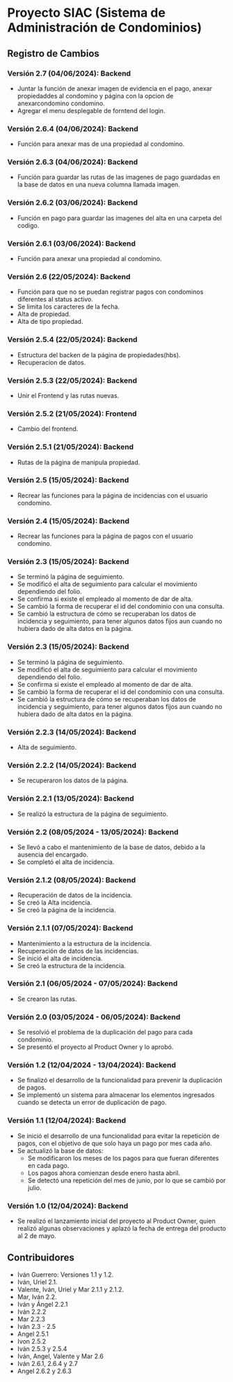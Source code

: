 # Proyecto SIAC (Sistema de Administración de Condominios)

## Registro de Cambios

### Versión 2.7 (04/06/2024): Backend
- Juntar la función de anexar imagen de evidencia en el pago, anexar propiedaddes al condomino y página con la opcion de anexarcondomino condomino.
- Agregar el menu desplegable de forntend del login.

### Versión 2.6.4 (04/06/2024): Backend
- Función para anexar mas de una propiedad al condomino.

### Versión 2.6.3 (04/06/2024): Backend
- Función para guardar las rutas de las imagenes de pago guardadas en la base de datos en una nueva columna llamada imagen.

### Versión 2.6.2 (03/06/2024): Backend
- Función en pago para guardar las imagenes del alta en una carpeta del codigo.

### Versión 2.6.1 (03/06/2024): Backend
- Función para anexar una propiedad al condomino.

### Versión 2.6 (22/05/2024): Backend
- Función para que no se puedan registrar pagos con condominos diferentes al status activo.
- Se limita los caracteres de la fecha.
- Alta de propiedad.
- Alta de tipo propiedad.

### Versión 2.5.4 (22/05/2024): Backend
- Estructura del backen de la página de propiedades(hbs).
- Recuperacion de datos.

### Versión 2.5.3 (22/05/2024): Backend
- Unir el Frontend y las rutas nuevas. 

### Versión 2.5.2 (21/05/2024): Frontend
- Cambio del frontend. 

### Versión 2.5.1 (21/05/2024): Backend
- Rutas de la página de manipula propiedad. 

### Versión 2.5 (15/05/2024): Backend
- Recrear las funciones para la página de incidencias con el usuario condomino. 

### Versión 2.4 (15/05/2024): Backend
- Recrear las funciones para la página de pagos con el usuario condomino.

### Versión 2.3 (15/05/2024): Backend
- Se terminó la página de seguimiento.
- Se modificó el alta de seguimiento para calcular el movimiento dependiendo del folio.
- Se confirma si existe el empleado al momento de dar de alta.
- Se cambió la forma de recuperar el id del condominio con una consulta.
- Se cambió la estructura de cómo se recuperaban los datos de incidencia y seguimiento, para tener algunos datos fijos aun cuando no hubiera dado de alta datos en la página.

### Versión 2.3 (15/05/2024): Backend
- Se terminó la página de seguimiento.
- Se modificó el alta de seguimiento para calcular el movimiento dependiendo del folio.
- Se confirma si existe el empleado al momento de dar de alta.
- Se cambió la forma de recuperar el id del condominio con una consulta.
- Se cambió la estructura de cómo se recuperaban los datos de incidencia y seguimiento, para tener algunos datos fijos aun cuando no hubiera dado de alta datos en la página.

### Versión 2.2.3 (14/05/2024): Backend
- Alta de seguimiento.

### Versión 2.2.2 (14/05/2024): Backend
- Se recuperaron los datos de la página.

### Versión 2.2.1 (13/05/2024): Backend
- Se realizó la estructura de la página de seguimiento.

### Versión 2.2 (08/05/2024 - 13/05/2024): Backend
- Se llevó a cabo el mantenimiento de la base de datos, debido a la ausencia del encargado.
- Se completó el alta de incidencia.

### Versión 2.1.2 (08/05/2024): Backend
- Recuperación de datos de la incidencia.
- Se creó la Alta incidencia.
- Se creó la página de la incidencia.

### Versión 2.1.1 (07/05/2024): Backend
- Mantenimiento a la estructura de la incidencia.
- Recuperación de datos de las incidencias.
- Se inició el alta de incidencia.
- Se creó la estructura de la incidencia.

### Versión 2.1 (06/05/2024 - 07/05/2024): Backend
- Se crearon las rutas.

### Versión 2.0 (03/05/2024 - 06/05/2024): Backend
- Se resolvió el problema de la duplicación del pago para cada condominio.
- Se presentó el proyecto al Product Owner y lo aprobó.

### Versión 1.2 (12/04/2024 - 13/04/2024): Backend
- Se finalizó el desarrollo de la funcionalidad para prevenir la duplicación de pagos.
- Se implementó un sistema para almacenar los elementos ingresados cuando se detecta un error de duplicación de pago.

### Versión 1.1 (12/04/2024): Backend
- Se inició el desarrollo de una funcionalidad para evitar la repetición de pagos, con el objetivo de que solo haya un pago por mes cada año.
- Se actualizó la base de datos:
  - Se modificaron los meses de los pagos para que fueran diferentes en cada pago.
  - Los pagos ahora comienzan desde enero hasta abril.
  - Se detectó una repetición del mes de junio, por lo que se cambió por julio.

### Versión 1.0 (12/04/2024): Backend
- Se realizó el lanzamiento inicial del proyecto al Product Owner, quien realizó algunas observaciones y aplazó la fecha de entrega del producto al 2 de mayo.

## Contribuidores
- Iván Guerrero: Versiones 1.1 y 1.2.
- Iván, Uriel 2.1.
- Valente, Iván, Uriel y Mar 2.1.1 y 2.1.2.
- Mar, Iván 2.2.
- Iván y Ángel 2.2.1
- Iván 2.2.2
- Mar 2.2.3
- Iván 2.3 - 2.5
- Angel 2.5.1
- Ivon 2.5.2
- Iván 2.5.3 y 2.5.4
- Iván, Angel, Valente y Mar 2.6
- Iván 2.6.1, 2.6.4 y 2.7
- Angel 2.6.2 y 2.6.3